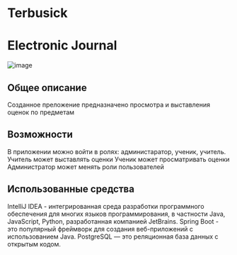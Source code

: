 # Terbusick
# Electronic Journal

![image](https://github.com/tesderfoy/Terbusick/assets/98217566/6c37577e-caeb-420c-b12d-9ca9cca688bf)

## Общее описание

Созданное преложение предназначено просмотра и выставления оценок по предметам
## Возможности

В приложении можно войти в ролях: администаратор, ученик, учитель.
Учитель может выставлять оценки
Ученик может просматривать оценки
Администратор может менять роли пользователей
## Использованные средства
IntelliJ IDEA - интегрированная среда разработки программного обеспечения для многих языков программирования, в частности Java, JavaScript, Python, разработанная компанией JetBrains.
Spring Boot - это популярный фреймворк для создания веб-приложений с использованием Java.
PostgreSQL — это реляционная база данных с открытым кодом.

